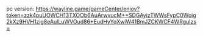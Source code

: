 pc version: https://wayline.game/gameCenter/enjoy?token=zzk4puUOWCH13TXOOb6AuArwvucM++SDGAyizTWWsFypC0Woig2kXz9HVH1zig8eAulLuWVOud86+EudHyYqXwiW41BmJZCKWCF4WRguIzs=
